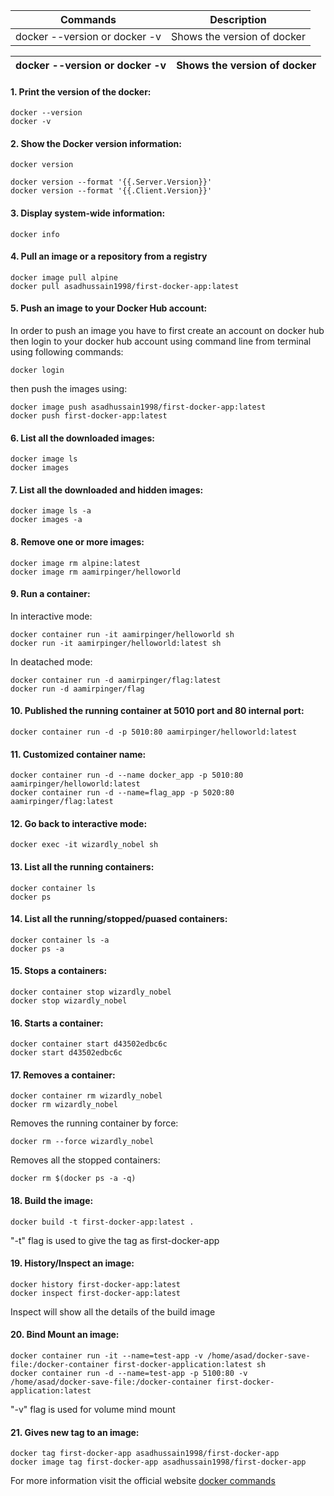 | Commands | Description |
| ------ | ------ |
| docker --version or docker -v | Shows the version of docker |

| docker --version or docker -v | Shows the version of docker |
| ------ | ------ |
#### 1. Print the version of the docker:
```
docker --version
docker -v
```
#### 2. Show the Docker version information:
```
docker version

docker version --format '{{.Server.Version}}'
docker version --format '{{.Client.Version}}'
```
#### 3. Display system-wide information:
```
docker info
```
#### 4.  Pull an image or a repository from a registry
```
docker image pull alpine
docker pull asadhussain1998/first-docker-app:latest
```
#### 5.  Push an image to your Docker Hub account:
In order to push an image you have to first create an account on docker hub then login to your docker hub account using command line from terminal using following commands:
```
docker login
```
then push the images using:
```
docker image push asadhussain1998/first-docker-app:latest
docker push first-docker-app:latest
```
#### 6. List all the downloaded images:
```
docker image ls
docker images
```
#### 7. List all the downloaded and hidden images:
```
docker image ls -a
docker images -a
```
#### 8. Remove one or more images:
```
docker image rm alpine:latest
docker image rm aamirpinger/helloworld
```
#### 9. Run a container:
In interactive mode:
```
docker container run -it aamirpinger/helloworld sh
docker run -it aamirpinger/helloworld:latest sh
```
In deatached mode:
```
docker container run -d aamirpinger/flag:latest
docker run -d aamirpinger/flag
```
#### 10. Published the running container at 5010 port and 80 internal port:
```
docker container run -d -p 5010:80 aamirpinger/helloworld:latest
```
#### 11. Customized container name:
```
docker container run -d --name docker_app -p 5010:80 aamirpinger/helloworld:latest
docker container run -d --name=flag_app -p 5020:80 aamirpinger/flag:latest
```
#### 12. Go back to interactive mode:
```
docker exec -it wizardly_nobel sh
```
#### 13. List all the running containers:
```
docker container ls
docker ps
```
#### 14. List all the running/stopped/puased containers:
```
docker container ls -a
docker ps -a
```
#### 15. Stops a containers:
```
docker container stop wizardly_nobel
docker stop wizardly_nobel
```
#### 16. Starts a container:
```
docker container start d43502edbc6c
docker start d43502edbc6c
```
#### 17. Removes a container:
```
docker container rm wizardly_nobel
docker rm wizardly_nobel
```
Removes the running container by force:
```
docker rm --force wizardly_nobel
```
Removes all the stopped containers:
```
docker rm $(docker ps -a -q)
```
#### 18. Build the image:
```
docker build -t first-docker-app:latest .
```
"-t" flag is used to give the tag as first-docker-app
#### 19. History/Inspect an image:
```
docker history first-docker-app:latest
docker inspect first-docker-app:latest
```
Inspect will show all the details of the build image
#### 20. Bind Mount an image:
```
docker container run -it --name=test-app -v /home/asad/docker-save-file:/docker-container first-docker-application:latest sh
docker container run -d --name=test-app -p 5100:80 -v /home/asad/docker-save-file:/docker-container first-docker-application:latest
```
"-v" flag is used for volume mind mount
#### 21. Gives new tag to an image:
```
docker tag first-docker-app asadhussain1998/first-docker-app
docker image tag first-docker-app asadhussain1998/first-docker-app
```

For more information visit the official website [docker commands](https://docs.docker.com/engine/reference/commandline/docker/)

